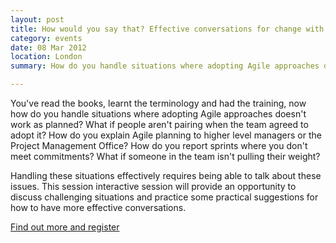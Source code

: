 ```yaml
---
layout: post
title: How would you say that? Effective conversations for change with Agile
category: events
date: 08 Mar 2012
location: London
summary: How do you handle situations where adopting Agile approaches doesn't work as planned? This interactive session provided an opportunity to discuss challenging situations and practice some practical suggestions for how to have more effective conversations.<br><a href="http://agilelondon.ning.com/events/agile-london-qcon-2012">Conference site</a>

---
```

You've read the books, learnt the terminology and had the training, now how do you handle situations where adopting Agile approaches doesn't work as planned? What if people aren't pairing when the team agreed to adopt it? How do you explain Agile planning to higher level managers or the Project Management Office? How do you report sprints where you don't meet commitments? What if someone in the team isn't pulling their weight?

Handling these situations effectively requires being able to talk about these issues. This session interactive session will provide an opportunity to discuss challenging situations and practice some practical suggestions for how to have more effective conversations.

[Find out more and register](http://agilelondon.ning.com/events/agile-london-qcon-2012)
